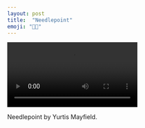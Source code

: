 ```yaml
---
layout: post
title:  "Needlepoint"
emoji: "🎥🎵"
---
```


<video controls>
  <source src="{{site.home}}/assets/vid/needlepoint.mp4" type="video/mp4">
  Your browser does not support the video tag.
</video> 

Needlepoint by Yurtis Mayfield.